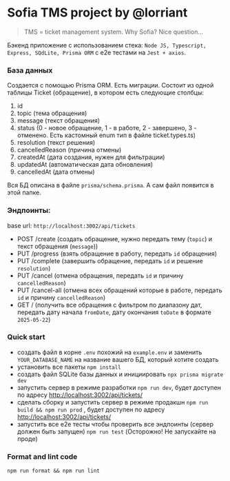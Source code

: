 # Sofia TMS project by @lorriant

> TMS = ticket management system. Why Sofia? Nice question...

Бэкенд приложение с использованием стека: `Node JS, Typescript, Express, SQdLite, Prisma ORM` с е2е тестами на `Jest + axios`.

### База данных

Создается с помощью Prisma ORM. Есть миграции. Cостоит из одной таблицы Ticket (обращение), в котором есть следующие столбцы:

1. id
2. topic (тема обращения)
3. message (текст обращения)
4. status (0 - новое обращение, 1 - в работе, 2 - завершено, 3 - отменено. Есть кастомный enum тип в файле ticket.types.ts)
5. resolution (текст решения)
6. cancelledReason (причина отмены)
7. createdAt (дата создания, нужен для фильтрации)
8. updatedAt (автоматическая дата обновления)
9. cancelledAt (дата отмены)

Вся БД описана в файле `prisma/schema.prisma`. А сам файл появится в этой папке.

### Эндпоинты:

base url: `http://localhost:3002/api/tickets`

- POST /create (создать обращение, нужно передать тему (`topic`) и текст обращения (`message`))
- PUT /progress (взять обращение в работу, передать `id` обращения)
- PUT /complete (завершить обращение, передать `id` и решение `resolution`)
- PUT /cancel (отмена обращения, передать `id` и причину `cancelledReason`)
- PUT /cancel-all (отмена всех обращений которые в работе, передать `id` и причину `cancelledReason`)
- GET / (получить все обращения с фильтром по диапазону дат, передать дату начала `fromDate`, дату окончания `toDate` в формате `2025-05-22`)

### Quick start

- создать файл в корне `.env` похожий на `example.env` и заменить `YOUR_DATABASE_NAME` на название вашего БД, который хотите создать
- установить все пакеты `npm install`
- создать файл SQLite базы данных и инициировать `npx prisma migrate dev`
- запустить сервер в режиме разработки `npm run dev`, будет доступен по адресу [http://localhost:3002/api/tickets/](http://localhost:3002/api/tickets/)
- сделать сборку и запустить сервер в режиме продакшн `npm run build && npm run prod` , будет доступен по адресу [http://localhost:3002/api/tickets/](http://localhost:3002/api/tickets/)
- запустить все е2е тесты чтобы проверить все эндпоинты (сервер должен быть запущен) `npm run test` (Осторожно! Не запускайте на проде)

### Format and lint code

`npm run format && npm run lint`
